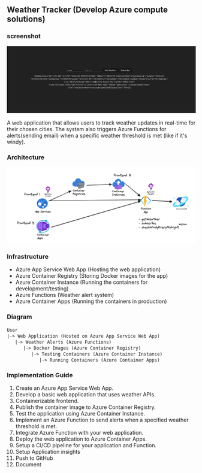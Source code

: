 ## Weather Tracker (Develop Azure compute solutions)

### screenshot

![Screenshot](screenshot.png)

A web application that allows users to track weather updates in real-time for their chosen cities. The system also triggers Azure Functions for alerts(sending email) when a specific weather threshold is met (like if it's windy).

### Architecture

![Architecture](achitect.png)

### Infrastructure

- Azure App Service Web App (Hosting the web application)
- Azure Container Registry (Storing Docker images for the app)
- Azure Container Instance (Running the containers for development/testing)
- Azure Functions (Weather alert system)
- Azure Container Apps (Running the containers in production)

### Diagram

```
User
|-> Web Application (Hosted on Azure App Service Web App)
   |-> Weather Alerts (Azure Functions)
      |-> Docker Images (Azure Container Registry)
         |-> Testing Containers (Azure Container Instance)
            |-> Running Containers (Azure Container Apps)
```

### Implementation Guide

1. Create an Azure App Service Web App.
2. Develop a basic web application that uses weather APIs.
3. Containerizable frontend.
4. Publish the container image to Azure Container Registry.
5. Test the application using Azure Container Instance.
6. Implement an Azure Function to send alerts when a specified weather threshold is met.
7. Integrate Azure Function with your web application.
8. Deploy the web application to Azure Container Apps.
9. Setup a CI/CD pipeline for your application and Function.
10. Setup Application insights
11. Push to GitHub
12. Document
